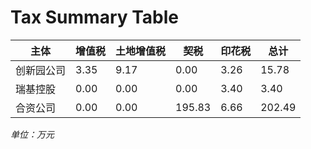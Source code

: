 # Tax Summary Table

| 主体          | 增值税   | 土地增值税 | 契税     | 印花税   | 总计      |
|---------------|----------|------------|----------|----------|-----------|
| 创新园公司    | 3.35     | 9.17       | 0.00     | 3.26     | 15.78     |
| 瑞基控股      | 0.00     | 0.00       | 0.00     | 3.40     | 3.40      |
| 合资公司      | 0.00     | 0.00       | 195.83   | 6.66     | 202.49    |

*单位：万元*